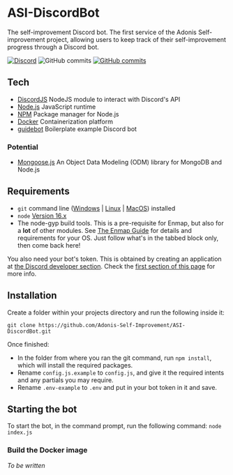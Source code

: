 # ASI-DiscordBot
The self-improvement Discord bot. The first service of the Adonis Self-improvement project, allowing users to keep track of their self-improvement progress through a Discord bot.

[![Discord](https://badgen.net/badge/icon/discord?icon=discord&label)](https://discord.gg/CKKshDe8rx)
![GitHub commits](https://badgen.net/github/license/Adonis-Self-Improvement/ASI-DiscordBot)
[![GitHub commits](https://badgen.net/github/stars/Adonis-Self-Improvement/ASI-DiscordBot)](https://github.com/Adonis-Self-Improvement/ASI-DiscordBot/stargazers)

## Tech
- [DiscordJS](https://discord.js.org/#/) NodeJS module to interact with Discord's API
- [Node.js](https://nodejs.org/en/) JavaScript runtime
- [NPM](https://www.npmjs.com/) Package manager for Node.js
- [Docker](https://www.docker.com/) Containerization platform
- [guidebot](https://github.com/AnIdiotsGuide/guidebot/) Boilerplate example Discord bot

### Potential
- [Mongoose.js](https://mongoosejs.com/) An Object Data Modeling (ODM) library for MongoDB and Node.js

## Requirements

- `git` command line ([Windows](https://git-scm.com/download/win) | [Linux](https://git-scm.com/download/linux) | [MacOS](https://git-scm.com/download/mac)) installed
- `node` [Version 16.x](https://nodejs.org)
- The node-gyp build tools. This is a pre-requisite for Enmap, but also for a **lot** of other modules. See [The Enmap Guide](https://enmap.evie.codes/install#pre-requisites) for details and requirements for your OS. Just follow what's in the tabbed block only, then come back here!

You also need your bot's token. This is obtained by creating an application
at [the Discord developer section](https://discord.com/developers/applications). Check the [first section of this page](https://anidiots.guide/getting-started/getting-started-long-version)
for more info.

## Installation

Create a folder within your projects directory and run the following inside it:

`git clone https://github.com/Adonis-Self-Improvement/ASI-DiscordBot.git`

Once finished:

- In the folder from where you ran the git command, run `npm install`, which will install the required packages.
- Rename `config.js.example` to `config.js`, and give it the required intents and any partials you may require.
- Rename `.env-example` to `.env` and put in your bot token in it and save.

## Starting the bot

To start the bot, in the command prompt, run the following command:
`node index.js`

### Build the Docker image
_To be written_
